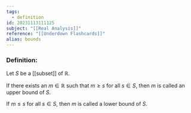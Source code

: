 ```yaml
---
tags:
  - definition
id: 20231113111125
subject: "[[Real Analysis]]"
reference: "[[Underdown Flashcards]]"
alias: bounds
---
```

### Definition:
Let $S$ be a [[subset]] of $\mathbb{R}$.

If there exists an $m\in \mathbb{R}$ such that $m\geq s$  for all $s \in S$, then $m$ is called an upper bound of $S$.

If $m \leq s$ for all $s \in S$, then $m$ is called a lower bound of $S$.